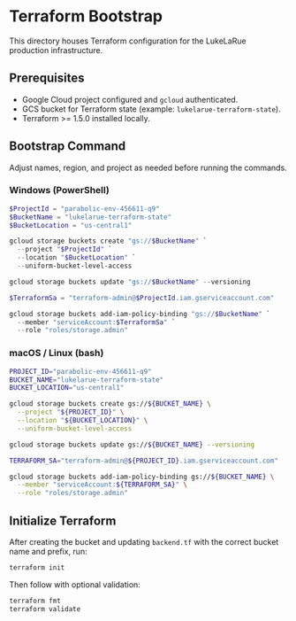 # Terraform Bootstrap

This directory houses Terraform configuration for the LukeLaRue production infrastructure.

## Prerequisites

- Google Cloud project configured and `gcloud` authenticated.
- GCS bucket for Terraform state (example: `lukelarue-terraform-state`).
- Terraform >= 1.5.0 installed locally.

## Bootstrap Command

Adjust names, region, and project as needed before running the commands.

### Windows (PowerShell)

```powershell
$ProjectId = "parabolic-env-456611-q9"
$BucketName = "lukelarue-terraform-state"
$BucketLocation = "us-central1"

gcloud storage buckets create "gs://$BucketName" `
  --project "$ProjectId" `
  --location "$BucketLocation" `
  --uniform-bucket-level-access

gcloud storage buckets update "gs://$BucketName" --versioning

$TerraformSa = "terraform-admin@$ProjectId.iam.gserviceaccount.com"

gcloud storage buckets add-iam-policy-binding "gs://$BucketName" `
  --member "serviceAccount:$TerraformSa" `
  --role "roles/storage.admin"
```

### macOS / Linux (bash)

```bash
PROJECT_ID="parabolic-env-456611-q9"
BUCKET_NAME="lukelarue-terraform-state"
BUCKET_LOCATION="us-central1"

gcloud storage buckets create gs://${BUCKET_NAME} \
  --project "${PROJECT_ID}" \
  --location "${BUCKET_LOCATION}" \
  --uniform-bucket-level-access

gcloud storage buckets update gs://${BUCKET_NAME} --versioning

TERRAFORM_SA="terraform-admin@${PROJECT_ID}.iam.gserviceaccount.com"

gcloud storage buckets add-iam-policy-binding gs://${BUCKET_NAME} \
  --member "serviceAccount:${TERRAFORM_SA}" \
  --role "roles/storage.admin"
```

## Initialize Terraform

After creating the bucket and updating `backend.tf` with the correct bucket name and prefix, run:

```bash
terraform init
```

Then follow with optional validation:

```bash
terraform fmt
terraform validate
```
